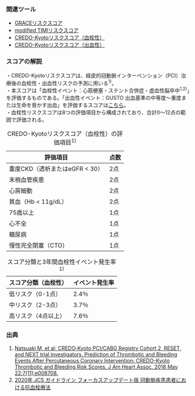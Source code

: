 ### 関連ツール
* [GRACEリスクスコア](clinicalpocket://calculator/27)
* [modified TIMIリスクスコア](clinicalpocket://calculator/20)
* [CREDO-Kyotoリスクスコア（血栓性）](clinicalpocket://calculator/30)
* [CREDO-Kyotoリスクスコア（出血性）](clinicalpocket://calculator/31)

### スコアの解説
・CREDO-Kyotoリスクスコアは、経皮的冠動脈インターベンション（PCI）治療後の血栓性・出血性リスクの予測に用いる<sup>1)</sup>。  
・本スコアは「血栓性イベント：心筋梗塞・ステント合併症・虚血性脳卒中<sup>1,2)</sup>」を評価するものである。「出血性イベント：GUSTO 出血基準の中等度〜重度または生命を脅かす出血」を評価するスコアは[こちら](clinicalpocket://calculator/31)。  
・血栓性リスクスコアは8つの評価項目から構成されており、合計0〜12点の範囲で評価される。

<table>
  <caption>
    CREDO-Kyotoリスクスコア（血栓性）の評価項目<sup>1)</sup>
  </caption>
  <thead>
    <tr>
      <th>評価項目</th>
      <th>点数</th>
    </tr>
  </thead>
  <tbody>
    <tr>
      <td>重度CKD（透析またはeGFR < 30）</td>
      <td>2点</td>
    </tr>
    <tr>
      <td>末梢血管疾患</td>
      <td>2点</td>
    </tr>
    <tr>
      <td>心房細動</td>
      <td>2点</td>
    </tr>
    <tr>
      <td>貧血（Hb < 11g/dL）</td>
      <td>2点</td>
    </tr>
    <tr>
      <td>75歳以上</td>
      <td>1点</td>
    </tr>
    <tr>
      <td>心不全</td>
      <td>1点</td>
    </tr>
    <tr>
      <td>糖尿病</td>
      <td>1点</td>
    </tr>
    <tr>
      <td>慢性完全閉塞（CTO）</td>
      <td>1点</td>
    </tr>
  </tbody>
</table>

<table>
  <caption>
    スコア分類と3年間血栓性イベント発生率<sup>1)</sup>
  </caption>
  <thead>
    <tr>
      <th>スコア分類（血栓性）</th>
      <th>イベント発生率</th>
    </tr>
  </thead>
  <tbody>
    <tr>
      <td>低リスク（0-1点）</td>
      <td>2.4％</td>
    </tr>
    <tr>
      <td>中リスク（2-3点）</td>
      <td>3.7％</td>
    </tr>
    <tr>
      <td>高リスク（4点以上）</td>
      <td>7.6％</td>
    </tr>
  </tbody>
</table>

### 出典

1. [Natsuaki M, et al; CREDO‐Kyoto PCI/CABG Registry Cohort 2, RESET, and NEXT trial investigators. Prediction of Thrombotic and Bleeding Events After Percutaneous Coronary Intervention: CREDO-Kyoto Thrombotic and Bleeding Risk Scores. J Am Heart Assoc. 2018 May 22;7(11):e008708.](https://pubmed.ncbi.nlm.nih.gov/29789335/)  
2. [2020年 JCS ガイドライン フォーカスアップデート版 冠動脈疾患患者における抗血栓療法](https://www.j-circ.or.jp/cms/wp-content/uploads/2020/04/JCS2020_Kimura_Nakamura.pdf)